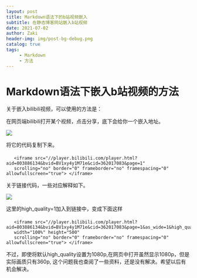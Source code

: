```yaml
---
layout: post
title: Markdown语法下的b站视频嵌入
subtitle: 在静态博客网站嵌入b站视频
date: 2021-07-02
author: Zaki
header-img: img/post-bg-debug.png
catalog: true
tags:
     - Markdown
     - 方法
---
```


# Markdown语法下嵌入b站视频的方法

关于嵌入bilibili视频，可以使用的方法是：

在网页端bilibili打开某个视频，点击分享，底下会给你一个嵌入地址。

![](https://tva1.sinaimg.cn/large/008i3skNly1gs2q9ndzijj30n30b240t.jpg)

将它的代码复制下来。

####

       <iframe src="//player.bilibili.com/player.html?aid=803886134&bvid=BV1xy4y1M71e&cid=362017083&page=1" 
       scrolling="no" border="0" frameborder="no" framespacing="0" allowfullscreen="true"> </iframe>

关于链接代码，一些对应解释如下。

![](https://tva1.sinaimg.cn/large/008i3skNly1gs2qc3ieq9j30nw0fjjty.jpg)

这里的high_quality=1加入到链接中，变成下面这样

####    

       <iframe src="//player.bilibili.com/player.html?aid=803886134&bvid=BV1xy4y1M71e&cid=362017083&page=1&as_wide=1&high_quality=1&danmaku=0&t=30”
       width="100%" height="500"
       scrolling="no" border="0" frameborder="no" framespacing="0" allowfullscreen="true"> </iframe>

不过，即使将默认high_quality设置为1080p,在网页中打开虽然显示1080p，但是实际画质只有360p, 这个问题我也查阅了一些资料，还是没有解决。希望以后有机会解决。

